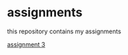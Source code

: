 # assignments
this repository contains my assignments

[assignment 3](https://github.com/jellecamps/assignments/blob/master/assignment3.ipynb)
